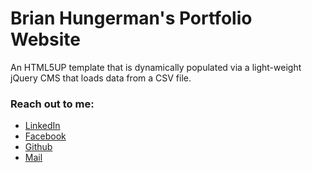 # Brian Hungerman's Portfolio Website

An HTML5UP template that is dynamically populated via a light-weight jQuery CMS that loads data from a CSV file.

### Reach out to me:
* [LinkedIn](https://www.linkedin.com/in/brian-hungerman/)
* [Facebook](https://www.facebook.com/BrianMHungerman)
* [Github](https://github.com/Mutilar) 
* [Mail](mailto:brianhungerman@gmail.com)
